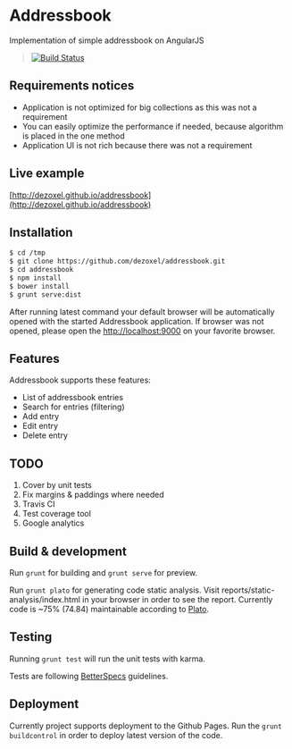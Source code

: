 # Addressbook
Implementation of simple addressbook on AngularJS

> [![Build Status](https://travis-ci.org/dezoxel/addressbook.png?branch=master)](https://travis-ci.org/dezoxel/addressbook)

## Requirements notices
- Application is not optimized for big collections as this was not a requirement
- You can easily optimize the performance if needed, because algorithm is placed in the one method
- Application UI is not rich because there was not a requirement

## Live example
[http://dezoxel.github.io/addressbook](http://dezoxel.github.io/addressbook)

## Installation
```bash
$ cd /tmp
$ git clone https://github.com/dezoxel/addressbook.git
$ cd addressbook
$ npm install
$ bower install
$ grunt serve:dist
```

After running latest command your default browser will be automatically opened with the started Addressbook application.
If browser was not opened, please open the [http://localhost:9000](http://localhost:9000) on your favorite browser.

## Features

Addressbook supports these features:
- List of addressbook entries
- Search for entries (filtering)
- Add entry
- Edit entry
- Delete entry

## TODO
1. Cover by unit tests
2. Fix margins & paddings where needed
3. Travis CI
4. Test coverage tool
5. Google analytics


## Build & development

Run `grunt` for building and `grunt serve` for preview.

Run `grunt plato` for generating code static analysis. Visit reports/static-analysis/index.html in your browser in order
to see the report. Currently code is ~75% (74.84) maintainable according to [Plato](https://www.npmjs.com/package/plato).

## Testing

Running `grunt test` will run the unit tests with karma.

Tests are following [BetterSpecs](http://betterspecs.org/) guidelines.

## Deployment

Currently project supports deployment to the Github Pages. Run the `grunt buildcontrol` in order to deploy latest
version of the code.